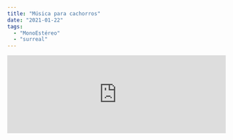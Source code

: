 ```yaml
---
title: "Música para cachorros"
date: "2021-01-22"
tags: 
  - "MonoEstéreo"
  - "surreal"
---
```


<iframe src="https://anchor.fm/monoestereo/embed/episodes/Msica-para-cachorros-ehiuus" height="180px" width="100%" frameborder="0" scrolling="no" style="width:100%; height:180px;"></iframe>
